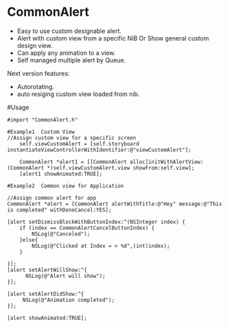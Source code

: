 # CommonAlert

* Easy to use custom designable alert.
* Alert with custom view from a specific NiB Or Show general custom design view.
* Can apply any animation to a view.
* Self managed multiple alert by Queue.


Next version features:
* Autorotating.
* auto resiging custom view loaded from nib.

#Usage
```
#import "CommonAlert.h"

#Example1  Custom View
//Assign custom view for a specific screen
    self.viewCustomAlert = [self.storyboard instantiateViewControllerWithIdentifier:@"viewCustomAlert"];
    
    CommonAlert *alert1 = [[CommonAlert alloc]initWithAlertView:(CommonAlert *)self.viewCustomAlert.view showFrom:self.view];
    [alert1 showAnimated:TRUE];
    
#Example2  Common view for Application

//Assign common alert for app
CommonAlert *alert = [CommonAlert alertWithTitle:@"Hey" message:@"This is completed" withDoneCancel:YES];

[alert setDismissBlockWithButtonIndex:^(NSInteger index) {
    if (index == CommonAlertCancelButtonIndex) {
        NSLog(@"Canceled");
    }else{
        NSLog(@"Clicked at Index = > %d",(int)index);
    }

}];
[alert setAlertWillShow:^{
      NSLog(@"Alert will show");
}];

[alert setAlertDidShow:^{
     NSLog(@"Animation completed");
}];

[alert showAnimated:TRUE];

```
